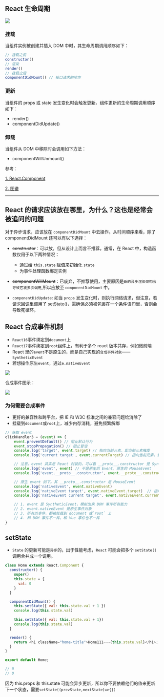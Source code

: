## React 生命周期

![](img/a.jpg)

### 挂载

当组件实例被创建并插入 DOM 中时，其生命周期调用顺序如下：

```js
// 挂载之前
constructor() 
// 渲染
render()
// 挂载之后
componentDidMount() // 接口请求的地方
```

### 更新

当组件的 props 或 state 发生变化时会触发更新。组件更新的生命周期调用顺序如下：

- render()
- componentDidUpdate()

### 卸载

当组件从 DOM 中移除时会调用如下方法：

- componentWillUnmount()

参考：

[1. React.Component](https://zh-hans.reactjs.org/docs/react-component.html)

[2. 图谱](https://projects.wojtekmaj.pl/react-lifecycle-methods-diagram/)

---

## React 的请求应该放在哪里，为什么？这也是经常会被追问的问题

对于异步请求，应该放在 `componentDidMount` 中去操作。从时间顺序来看，除了 componentDidMount 还可以有以下选择：

- ~~constructor~~：可以放，但从设计上而言不推荐。通常，在 React 中，构造函数仅用于以下两种情况：
  - 通过给 `this.state` 赋值来初始化 `state`
  - 为事件处理函数绑定实例

- ~~componentWillMount~~：已废弃，不推荐使用，主要原因是`新的异步渲染架构会导致它被多次调用`,所以应放至 `componentDidMount` 中。

- `componentDidUpdate`: 如当 `props` 发生变化时，则执行网络请求，但注意，若请求回调里调用了 setState()，需确保必须被包裹在一个条件语句里，否则会导致死循环。

## React 合成事件机制

- `React16`事件绑定到`document`上
- `React17`事件绑定到`root`组件上，有利于多个 react 版本共存，例如微前端
- React 里的`event`不是原生的，而是自己实现的`合成事件对象`——`SyntheticEvent`
- 若想操作原生`event`，通过`e.nativeEvent`

![](https://chao31.github.io/pics/img/202303181812326.png)

合成事件图示：

![](https://chao31.github.io/pics/img/202303181813466.png)

### 为何需要合成事件

- 更好的兼容性和跨平台，把 IE 和 W3C 标准之间的兼容问题给消除了
- 挂载到`document`或`root`上，减少内存消耗，避免频繁解绑

```js
// 获取 event
clickHandler3 = (event) => {
    event.preventDefault() // 阻止默认行为
    event.stopPropagation() // 阻止冒泡
    console.log('target', event.target) // 指向当前元素，即当前元素触发
    console.log('current target', event.currentTarget) // 指向当前元素，假象！！！

    // 注意，event 其实是 React 封装的。可以看 __proto__.constructor 是 SyntheticEvent 组合事件
    console.log('event', event) // 不是原生的 Event，原生的 MouseEvent
    console.log('event.__proto__.constructor', event.__proto__.constructor)

    // 原生 event 如下。其 __proto__.constructor 是 MouseEvent
    console.log('nativeEvent', event.nativeEvent)
    console.log('nativeEvent target', event.nativeEvent.target)  // 指向当前元素，即当前元素触发
    console.log('nativeEvent current target', event.nativeEvent.currentTarget) // 指向 document！！！

    // 1. event 是 SyntheticEvent，模拟出来 DOM 事件所有能力
    // 2. event.nativeEvent 是原生事件对象
    // 3. 所有的事件，都被挂载到 document 或`root` 上
    // 4. 和 DOM 事件不一样，和 Vue 事件也不一样
}
```

## setState
- `State` 的更新可能是`异步`的，出于性能考虑，`React` 可能会把多个 `setState()` 调用合并成一个调用。

```js
class Home extends React.Component {
  constructor() {
    super()
    this.state = {
      val: 0
    }
  }

  componentDidMount() {
    this.setState({ val: this.state.val + 1 }) 
    console.log(this.state.val)
    
    this.setState({ val: this.state.val + 1}) 
    console.log(this.state.val)
  }

  render() {
    return <h1 className="home-title">Home111~~~{this.state.val}</h1>;
  }
}

export default Home;

// 0
// 0
```

因为 this.props 和 this.state 可能会异步更新，所以你不要依赖他们的值来更新下一个状态，需要`setState((prevState,nextState)=>{})`

